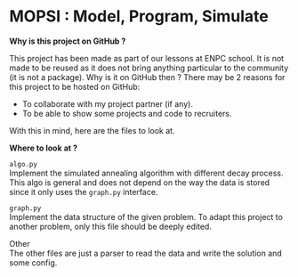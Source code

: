 # MOPSI : Model, Program, Simulate
**Why is this project on GitHub ?**

This project has been made as part of our lessons at ENPC school. 
It is not made to be reused as it does not bring anything particular to the community (it is not a package).
Why is it on GitHub then ?
There may be 2 reasons for this project to be hosted on GitHub:
- To collaborate with my project partner (if any).
- To be able to show some projects and code to recruiters.

With this in mind, here are the files to look at.

**Where to look at ?**

```algo.py```  
Implement the simulated annealing algorithm with different decay process.
This algo is general and does not depend on the way the data is stored since
it only uses the ```graph.py``` interface.

```graph.py```  
Implement the data structure of the given problem. To adapt this project to
another problem, only this file should be deeply edited.

Other  
The other files are just a parser to read the data and write the solution and
some config.
